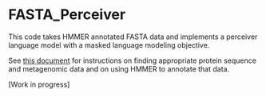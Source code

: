 # FASTA_Perceiver
This code takes HMMER annotated FASTA data and implements a perceiver language model with a masked language modeling objective.

See [this document](https://docs.google.com/document/d/1v18jY-Ji3XzGcZXDEKYcLIiv5PpP2nlDWdsaLsoGQcw/edit?usp=sharing) for instructions on finding appropriate protein sequence and metagenomic data and on using HMMER to annotate that data.

[Work in progress]
